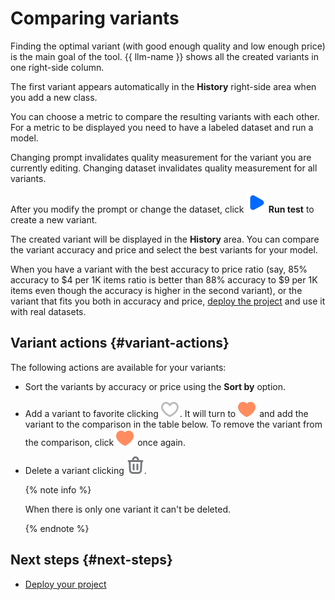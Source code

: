 # Comparing variants

Finding the optimal variant (with good enough quality and low enough price) is the main goal of the tool. {{ llm-name }} shows all the created variants in one right-side column.

The first variant appears automatically in the **History** right-side area when you add a new class.

You can choose a metric to compare the resulting variants with each other. For a metric to be displayed you need to have a labeled dataset and run a model.

Changing prompt invalidates quality measurement for the variant you are currently editing. Changing dataset invalidates quality measurement for all variants.

After you modify the prompt or change the dataset, click **![Run test](_images/run-test.svg) Run test** to create a new variant.

The created variant will be displayed in the **History** area. You can compare the variant accuracy and price and select the best variants for your model.

When you have a variant with the best accuracy to price ratio (say, 85% accuracy to $4 per 1K items ratio is better than 88% accuracy to $9 per 1K items even though the accuracy is higher in the second variant), or the variant that fits you both in accuracy and price, [deploy the project](deploy.md) and use it with real datasets.

## Variant actions {#variant-actions}

The following actions are available for your variants:

- Sort the variants by accuracy or price using the **Sort by** option.

- Add a variant to favorite clicking ![Favorite](_images/favorite.svg). It will turn to ![Favorited](_images/favorite-orange.svg) and add the variant to the comparison in the table below. To remove the variant from the comparison, click ![Favorited](_images/favorite-orange.svg) once again.

- Delete a variant clicking ![Delete variant](_images/delete.svg).

    {% note info %}

    When there is only one variant it can't be deleted.

    {% endnote %}

## Next steps {#next-steps}

- [Deploy your project](deploy.md)